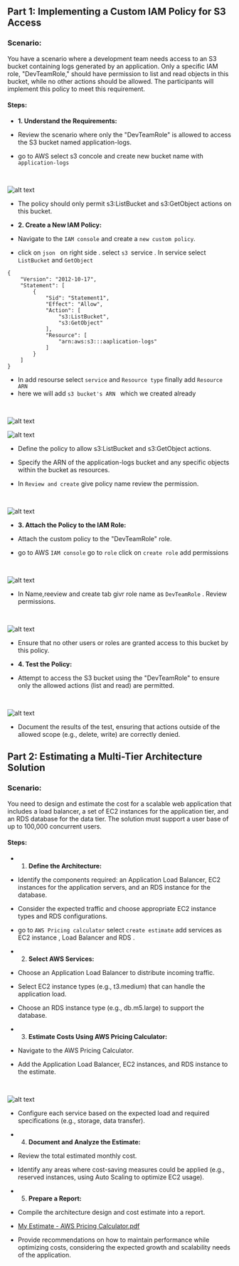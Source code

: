 ## Part 1: Implementing a Custom IAM Policy for S3 Access


### Scenario:
You have a scenario where a development team needs access to an S3 bucket containing logs generated by an application. Only a specific IAM role, "DevTeamRole," should have permission to list and read objects in this bucket, while no other actions should be allowed. The participants will implement this policy to meet this requirement.


#### Steps:

+ **1. Understand the Requirements:**


+ Review the scenario where only the "DevTeamRole" is allowed to access the S3 bucket named application-logs.
+ go to AWS select s3 concole and create new bucket name with `application-logs`

<br>

![alt text](images/image-2.png)

+ The policy should only permit s3:ListBucket and s3:GetObject actions on this bucket.


+ **2. Create a New IAM Policy:**

+ Navigate to the `IAM console` and create a `new custom policy`.
+ click on `json ` on right side . select `s3 `service . In service select `ListBucket` and `GetObject`

```
{
    "Version": "2012-10-17",
    "Statement": [
        {
            "Sid": "Statement1",
            "Effect": "Allow",
            "Action": [
                "s3:ListBucket",
                "s3:GetObject"
            ],
            "Resource": [
                "arn:aws:s3:::aaplication-logs"
            ]
        }
    ]
}
```
+ In add resourse select `service` and `Resource type` finally add `Resource ARN `
+ here we will add `s3 bucket's ARN ` which we created already

<br>

![alt text](images/image-1.png)
<br>

![alt text](images/image.png)

+ Define the policy to allow s3:ListBucket and s3:GetObject actions.

+ Specify the ARN of the application-logs bucket and any specific objects within the bucket as resources.

+ In `Review and create` give policy name review the permission.

<br>

![alt text](images/image-3.png)


+ **3. Attach the Policy to the IAM Role:**

+ Attach the custom policy to the "DevTeamRole" role.

+ go to AWS `IAM console` go to `role` click on `create role` add permissions

<br>

![alt text](images/image-4.png)

+ In Name,reeview and create tab givr role name as `DevTeamRole` . Review permissions.

<br>

![alt text](images/image-5.png)

+ Ensure that no other users or roles are granted access to this bucket by this policy.

+ **4. Test the Policy:**

+ Attempt to access the S3 bucket using the "DevTeamRole" to ensure only the allowed actions (list and read) are permitted.

<br>

![alt text](images/image-6.png)

+ Document the results of the test, ensuring that actions outside of the allowed scope (e.g., delete, write) are correctly denied.





## Part 2: Estimating a Multi-Tier Architecture Solution

### Scenario:

You need to design and estimate the cost for a scalable web application that includes a load balancer, a set of EC2 instances for the application tier, and an RDS database for the data tier. The solution must support a user base of up to 100,000 concurrent users.

#### Steps:

+ 1. **Define the Architecture:**

+ Identify the components required: an Application Load Balancer, EC2 instances for the application servers, and an RDS instance for the database.

+ Consider the expected traffic and choose appropriate EC2 instance types and RDS configurations.

+ go to  `AWS Pricing calculator`  select `create estimate` add services as EC2 instance , Load Balancer and RDS .


+ 2. **Select AWS Services:**

+ Choose an Application Load Balancer to distribute incoming traffic.

+ Select EC2 instance types (e.g., t3.medium) that can handle the application load.

+ Choose an RDS instance type (e.g., db.m5.large) to support the database.

+ 3. **Estimate Costs Using AWS Pricing Calculator:**

+ Navigate to the AWS Pricing Calculator.

+ Add the Application Load Balancer, EC2 instances, and RDS instance to the estimate.

<br>

![alt text](images/image-7.png)

+ Configure each service based on the expected load and required specifications (e.g., storage, data transfer).

+ 4. **Document and Analyze the Estimate:**

+ Review the total estimated monthly cost.

+ Identify any areas where cost-saving measures could be applied (e.g., reserved instances, using Auto Scaling to optimize EC2 usage).

+ 5. **Prepare a Report:**

+ Compile the architecture design and cost estimate into a report.

+ [My Estimate - AWS Pricing Calculator.pdf](<My Estimate - AWS Pricing Calculator.pdf>)

+ Provide recommendations on how to maintain performance while optimizing costs, considering the expected growth and scalability needs of the application.
